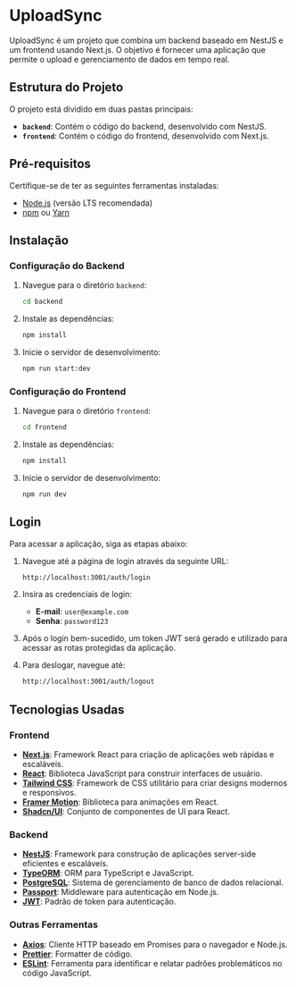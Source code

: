 # UploadSync

UploadSync é um projeto que combina um backend baseado em NestJS e um frontend usando Next.js. O objetivo é fornecer uma aplicação que permite o upload e gerenciamento de dados em tempo real.

## Estrutura do Projeto

O projeto está dividido em duas pastas principais:

- **`backend`**: Contém o código do backend, desenvolvido com NestJS.
- **`frontend`**: Contém o código do frontend, desenvolvido com Next.js.

## Pré-requisitos

Certifique-se de ter as seguintes ferramentas instaladas:

- [Node.js](https://nodejs.org/) (versão LTS recomendada)
- [npm](https://www.npmjs.com/) ou [Yarn](https://classic.yarnpkg.com/)

## Instalação

### Configuração do Backend

1. Navegue para o diretório `backend`:

    ```bash
    cd backend
    ```

2. Instale as dependências:

    ```bash
    npm install
    ```

3. Inicie o servidor de desenvolvimento:

    ```bash
    npm run start:dev
    ```

### Configuração do Frontend

1. Navegue para o diretório `frontend`:

    ```bash
    cd frontend
    ```

2. Instale as dependências:

    ```bash
    npm install
    ```

3. Inicie o servidor de desenvolvimento:

    ```bash
    npm run dev
    ```

## Login

Para acessar a aplicação, siga as etapas abaixo:

1. Navegue até a página de login através da seguinte URL:

    ```bash
    http://localhost:3001/auth/login
    ```

2. Insira as credenciais de login:

    - **E-mail**: `user@example.com`
    - **Senha**: `password123`

3. Após o login bem-sucedido, um token JWT será gerado e utilizado para acessar as rotas protegidas da aplicação.

4. Para deslogar, navegue até:

    ```bash
    http://localhost:3001/auth/logout
    ```

## Tecnologias Usadas

### Frontend

- **[Next.js](https://nextjs.org/)**: Framework React para criação de aplicações web rápidas e escaláveis.
- **[React](https://reactjs.org/)**: Biblioteca JavaScript para construir interfaces de usuário.
- **[Tailwind CSS](https://tailwindcss.com/)**: Framework de CSS utilitário para criar designs modernos e responsivos.
- **[Framer Motion](https://www.framer.com/api/motion/)**: Biblioteca para animações em React.
- **[Shadcn/UI](https://github.com/shadcn/ui)**: Conjunto de componentes de UI para React.

### Backend

- **[NestJS](https://nestjs.com/)**: Framework para construção de aplicações server-side eficientes e escaláveis.
- **[TypeORM](https://typeorm.io/)**: ORM para TypeScript e JavaScript.
- **[PostgreSQL](https://www.postgresql.org/)**: Sistema de gerenciamento de banco de dados relacional.
- **[Passport](http://www.passportjs.org/)**: Middleware para autenticação em Node.js.
- **[JWT](https://jwt.io/)**: Padrão de token para autenticação.

### Outras Ferramentas

- **[Axios](https://axios-http.com/)**: Cliente HTTP baseado em Promises para o navegador e Node.js.
- **[Prettier](https://prettier.io/)**: Formatter de código.
- **[ESLint](https://eslint.org/)**: Ferramenta para identificar e relatar padrões problemáticos no código JavaScript.
